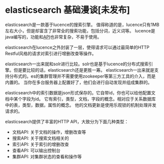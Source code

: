 # elasticsearch 基础漫谈[未发布]

elasticsearch是一款基于lucence的搜索引擎。
值得称道的是，lucence只有1MB左右大小，但是却富含了非常全的搜索功能，包括分词，近义词等。
lucence是java编写的，功能和[API](https://lucene.apache.org/core/4_0_0/core/)也非常复杂，不易于使用。

elasticsearch在lucence之外封装了一层，使得请求可以通过最简单的HTTP Restful风格的请求对索引进行增删改查等操作。

elasticsearch一出来就和solr进行比较。solr也是基于lucence的分布式搜索引擎。但是要比较的话，elasticsearch还是更胜一筹。
elasticsearch一出来就是支持分布式的。es的集群管理并不需要使用zookeeper等第三方工具的介入，而是内置的。
当你在多台服务器上配置好了，他们会进行自动发现并组成集群的。

elasticsearch中的索引数据是json形式保存的。它自带id，你也可以给他配置文档中某个字段为id。
它有索引，类型，文档，字段的概念。相对应于关系数据库中的表，类型，数据，属性的概念。
他的文档更新是使用乐观锁的机制处理并发请求的。

elasticsearch提供了丰富的HTTP API，大致分为下面几种类型：

* 文档API: 关于文档的操作，增删改查等
* 搜索API: 关于搜索文档相关的
* 索引API: 关于索引的增删改查
* 查看API: 可以输出控制台
* 集群API: 对集群状态的查看和操作等
